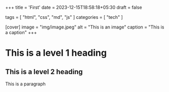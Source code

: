 +++
title = 'First'
date = 2023-12-15T18:58:18+05:30
draft = false

tags = [ "html", "css", "md", "js" ]
categories = [ "tech" ]

[cover]
image = "img/image.jpeg"
alt = "This is an image"
caption = "This is a caption"
+++

# This is a level 1 heading
## This is a level 2 heading

This is a paragraph
